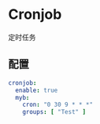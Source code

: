 # Cronjob

定时任务

## 配置

```yaml
cronjob:
  enable: true
  myb:
    cron: "0 30 9 * * *"
    groups: [ "Test" ]
```